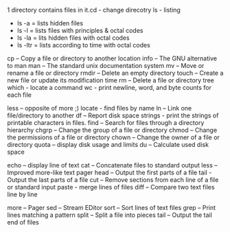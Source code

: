 1  directory contains files in it.cd - change direcotry
ls - listing
   - ls -a = lists hidden files
   - ls -l = lists files with principles & octal codes
   - ls -la = lits hidden files with octal codes
   - ls -ltr = lists according to time with octal codes

cp – Copy a file or directory to another location
info – The GNU alternative to man
man – The standard unix documentation system
mv – Move or rename a file or directory
rmdir – Delete an empty directory
touch – Create a new file or update its modification time
rm – Delete a file or directory tree
which - locate a command 
wc - print newline, word, and byte counts for each file

less – opposite of more ;)
locate - find files by name
ln – Link one file/directory to another
df – Report disk space
strings - print the strings of printable characters in files.
find – Search for files through a directory hierarchy
chgrp – Change the group of a file or directory
chmod – Change the permissions of a file or directory
chown – Change the owner of a file or directory
quota – display disk usage and limits
du – Calculate used disk space

echo – display line of text
cat – Concatenate files to standard output
less – Improved more-like text pager
head – Output the first parts of a file
tail - Output the last parts of a file
cut – Remove sections from each line of a file or
standard input
paste - merge lines of files
diff – Compare two text files line by line

more – Pager
sed – Stream EDitor
sort – Sort lines of text files
grep – Print lines matching a pattern
split – Split a file into pieces
tail – Output the tail end of files

